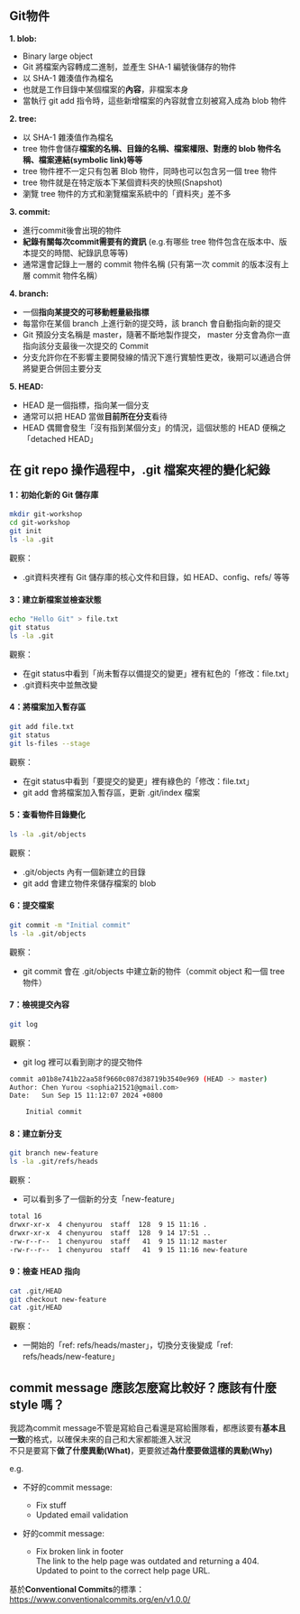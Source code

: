 Git物件
---

**1. blob:**
- Binary large object
- Git 將檔案內容轉成二進制，並產生 SHA-1 編號後儲存的物件
- 以 SHA-1 雜湊值作為檔名
- 也就是工作目錄中某個檔案的**內容**，非檔案本身
- 當執行 git add 指令時，這些新增檔案的內容就會立刻被寫入成為 blob 物件
  
**2. tree:**
- 以 SHA-1 雜湊值作為檔名
- tree 物件會儲存**檔案的名稱、目錄的名稱、檔案權限、對應的 blob 物件名稱、檔案連結(symbolic link)等等**
- tree 物件裡不一定只有包著 Blob 物件，同時也可以包含另一個 tree 物件
- tree 物件就是在特定版本下某個資料夾的快照(Snapshot)
- 瀏覽 tree 物件的方式和瀏覽檔案系統中的「資料夾」差不多

**3. commit:**
- 進行commit後會出現的物件
- **紀錄有關每次commit需要有的資訊** (e.g.有哪些 tree 物件包含在版本中、版本提交的時間、紀錄訊息等等)
- 通常還會記錄上一層的 commit 物件名稱 (只有第一次 commit 的版本沒有上層 commit 物件名稱）

**4. branch:**
- 一個**指向某提交的可移動輕量級指標**
- 每當你在某個 branch 上進行新的提交時，該 branch 會自動指向新的提交
- Git 預設分支名稱是 master，隨著不斷地製作提交， master 分支會為你一直指向該分支最後一次提交的 Commit
- 分支允許你在不影響主要開發線的情況下進行實驗性更改，後期可以通過合併將變更合併回主要分支

**5. HEAD:**
- HEAD 是一個指標，指向某一個分支
- 通常可以把 HEAD 當做**目前所在分支**看待
- HEAD 偶爾會發生「沒有指到某個分支」的情況，這個狀態的 HEAD 便稱之「detached HEAD」


在 git repo 操作過程中，.git 檔案夾裡的變化紀錄
---
#### 1：初始化新的 Git 儲存庫
```bash
mkdir git-workshop
cd git-workshop
git init
ls -la .git
```
觀察：
- .git資料夾裡有 Git 儲存庫的核心文件和目錄，如 HEAD、config、refs/ 等等

#### 3：建立新檔案並檢查狀態
```bash
echo "Hello Git" > file.txt
git status
ls -la .git
```
觀察：
- 在git status中看到「尚未暫存以備提交的變更」裡有紅色的「修改：file.txt」
- .git資料夾中並無改變

#### 4：將檔案加入暫存區
```bash
git add file.txt
git status
git ls-files --stage
```
觀察：
- 在git status中看到「要提交的變更」裡有綠色的「修改：file.txt」
- git add 會將檔案加入暫存區，更新 .git/index 檔案
  
#### 5：查看物件目錄變化
```bash
ls -la .git/objects
```
觀察：
- .git/objects 內有一個新建立的目錄
- git add 會建立物件來儲存檔案的 blob
  
#### 6：提交檔案
```bash
git commit -m "Initial commit"
ls -la .git/objects
```
觀察：
- git commit 會在 .git/objects 中建立新的物件（commit object 和一個 tree 物件）
  
#### 7：檢視提交內容
```bash
git log
```
觀察：
- git log 裡可以看到剛才的提交物件
```bash
commit a01b8e741b22aa58f9660c087d38719b3540e969 (HEAD -> master)
Author: Chen Yurou <sophia21521@gmail.com>
Date:   Sun Sep 15 11:12:07 2024 +0800

    Initial commit

```

#### 8：建立新分支
```bash
git branch new-feature
ls -la .git/refs/heads
```
觀察：
- 可以看到多了一個新的分支「new-feature」
```bash
total 16
drwxr-xr-x  4 chenyurou  staff  128  9 15 11:16 .
drwxr-xr-x  4 chenyurou  staff  128  9 14 17:51 ..
-rw-r--r--  1 chenyurou  staff   41  9 15 11:12 master
-rw-r--r--  1 chenyurou  staff   41  9 15 11:16 new-feature
```

#### 9：檢查 HEAD 指向
```bash
cat .git/HEAD
git checkout new-feature
cat .git/HEAD
```
觀察：
- 一開始的「ref: refs/heads/master」，切換分支後變成「ref: refs/heads/new-feature」


commit message 應該怎麼寫比較好？應該有什麼 style 嗎？
---

我認為commit message不管是寫給自己看還是寫給團隊看，都應該要有**基本且一致**的格式，以確保未來的自己和大家都能進入狀況<br>
不只是要寫下**做了什麼異動(What)**，更要敘述**為什麼要做這樣的異動(Why)** <br>

e.g.
- 不好的commit message:
  - Fix stuff
  - Updated email validation
    
- 好的commit message:
  - Fix broken link in footer<br>The link to the help page was outdated and returning a 404.<br>Updated to point to the correct help page URL.


基於**Conventional Commits**的標準：
<https://www.conventionalcommits.org/en/v1.0.0/>



